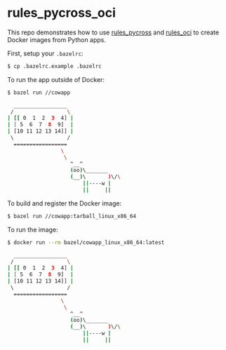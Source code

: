 # rules_pycross_oci

This repo demonstrates how to use [rules_pycross](https://github.com/jvolkman/rules_pycross) and [rules_oci](https://github.com/bazel-contrib/rules_oci) to create Docker images from Python apps.

First, setup your `.bazelrc`:

```bash
$ cp .bazelrc.example .bazelrc
```

To run the app outside of Docker:

```bash
$ bazel run //cowapp

  _________________
 /                 \
| [[ 0  1  2  3  4] |
| [ 5  6  7  8  9]  |
| [10 11 12 13 14]] |
 \                 /
  =================
                 \
                  \
                    ^__^
                    (oo)\_______
                    (__)\       )\/\
                        ||----w |
                        ||     ||
```

To build and register the Docker image:

```bash
$ bazel run //cowapp:tarball_linux_x86_64
```

To run the image:

```bash
$ docker run --rm bazel/cowapp_linux_x86_64:latest

  _________________
 /                 \
| [[ 0  1  2  3  4] |
| [ 5  6  7  8  9]  |
| [10 11 12 13 14]] |
 \                 /
  =================
                 \
                  \
                    ^__^
                    (oo)\_______
                    (__)\       )\/\
                        ||----w |
                        ||     ||
```
